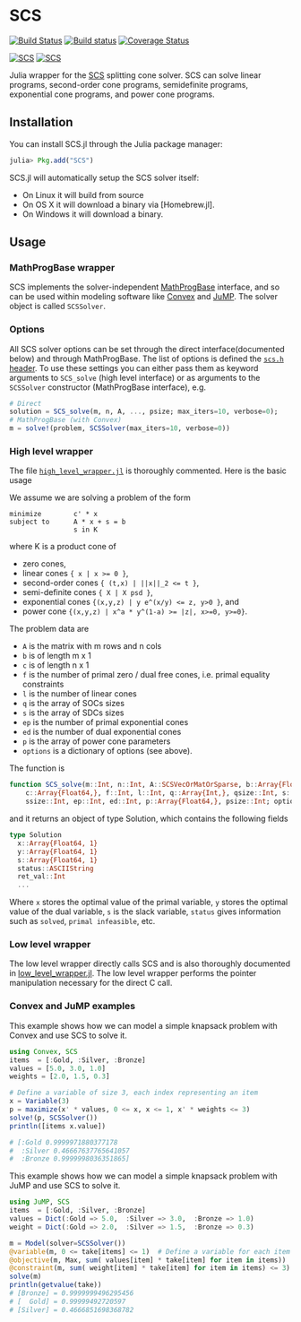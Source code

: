 # SCS

[![Build Status](https://travis-ci.org/JuliaOpt/SCS.jl.svg?branch=master)](https://travis-ci.org/JuliaOpt/SCS.jl)
[![Build status](https://ci.appveyor.com/api/projects/status/yb4yfg4oryw7yten/branch/master?svg=true)](https://ci.appveyor.com/project/mlubin/scs-jl/branch/master)
[![Coverage Status](https://coveralls.io/repos/JuliaOpt/SCS.jl/badge.svg?branch=master)](https://coveralls.io/r/JuliaOpt/SCS.jl?branch=master)

[![SCS](http://pkg.julialang.org/badges/SCS_0.5.svg)](http://pkg.julialang.org/?pkg=SCS&ver=0.5)
[![SCS](http://pkg.julialang.org/badges/SCS_0.6.svg)](http://pkg.julialang.org/?pkg=SCS&ver=0.6)


Julia wrapper for the [SCS](https://github.com/cvxgrp/scs) splitting cone
solver. SCS can solve linear programs, second-order cone programs, semidefinite
programs, exponential cone programs, and power cone programs.

## Installation

You can install SCS.jl through the Julia package manager:
```julia
julia> Pkg.add("SCS")
```

SCS.jl will automatically setup the SCS solver itself:
 - On Linux it will build from source
 - On OS X it will download a binary via [Homebrew.jl].
 - On Windows it will download a binary.

## Usage

### MathProgBase wrapper
SCS implements the solver-independent [MathProgBase](https://github.com/JuliaOpt/MathProgBase.jl) interface, and so can be used within modeling software like [Convex](https://github.com/JuliaOpt/Convex.jl) and [JuMP](https://github.com/JuliaOpt/JuMP.jl). The solver object is called `SCSSolver`.

### Options
All SCS solver options can be set through the direct interface(documented below) and through MathProgBase.
The list of options is defined the [`scs.h` header](https://github.com/cvxgrp/scs/blob/58e9af926fabc6674a9f488d4e9761a4f0fc451c/include/scs.h#L43).
To use these settings you can either pass them as keyword arguments to `SCS_solve` (high level interface) or as arguments to the `SCSSolver` constructor (MathProgBase interface), e.g.
```julia
# Direct
solution = SCS_solve(m, n, A, ..., psize; max_iters=10, verbose=0);
# MathProgBase (with Convex)
m = solve!(problem, SCSSolver(max_iters=10, verbose=0))
```

### High level wrapper

The file [`high_level_wrapper.jl`](https://github.com/JuliaOpt/SCS.jl/blob/master/src/high_level_wrapper.jl) is thoroughly commented. Here is the basic usage

We assume we are solving a problem of the form
```
minimize        c' * x
subject to      A * x + s = b
                s in K
```
where K is a product cone of

- zero cones,
- linear cones `{ x | x >= 0 }`,
- second-order cones `{ (t,x) | ||x||_2 <= t }`,
- semi-definite cones `{ X | X psd }`,
- exponential cones `{(x,y,z) | y e^(x/y) <= z, y>0 }`, and
- power cone `{(x,y,z) | x^a * y^(1-a) >= |z|, x>=0, y>=0}`.

The problem data are

- `A` is the matrix with m rows and n cols
- `b` is of length m x 1
- `c` is of length n x 1
- `f` is the number of primal zero / dual free cones, i.e. primal equality constraints
- `l` is the number of linear cones
- `q` is the array of SOCs sizes
- `s` is the array of SDCs sizes
- `ep` is the number of primal exponential cones
- `ed` is the number of dual exponential cones
- `p` is the array of power cone parameters
- `options` is a dictionary of options (see above).

The function is

```julia
function SCS_solve(m::Int, n::Int, A::SCSVecOrMatOrSparse, b::Array{Float64,},
    c::Array{Float64,}, f::Int, l::Int, q::Array{Int,}, qsize::Int, s::Array{Int,},
    ssize::Int, ep::Int, ed::Int, p::Array{Float64,}, psize::Int; options...)
```

and it returns an object of type Solution, which contains the following fields

```julia
type Solution
  x::Array{Float64, 1}
  y::Array{Float64, 1}
  s::Array{Float64, 1}
  status::ASCIIString
  ret_val::Int
  ...
```

Where `x` stores the optimal value of the primal variable, `y` stores the optimal value of the dual variable, `s` is the slack variable, `status` gives information such as `solved`, `primal infeasible`, etc.

### Low level wrapper

The low level wrapper directly calls SCS and is also thoroughly documented in [low_level_wrapper.jl](https://github.com/JuliaOpt/SCS.jl/blob/master/src/low_level_wrapper.jl). The low level wrapper performs the pointer manipulation necessary for the direct C call.

### Convex and JuMP examples
This example shows how we can model a simple knapsack problem with Convex and use SCS to solve it.
```julia
using Convex, SCS
items  = [:Gold, :Silver, :Bronze]
values = [5.0, 3.0, 1.0]
weights = [2.0, 1.5, 0.3]

# Define a variable of size 3, each index representing an item
x = Variable(3)
p = maximize(x' * values, 0 <= x, x <= 1, x' * weights <= 3)
solve!(p, SCSSolver())
println([items x.value])

# [:Gold 0.9999971880377178
#  :Silver 0.46667637765641057
#  :Bronze 0.9999998036351865]
```

This example shows how we can model a simple knapsack problem with JuMP and use SCS to solve it.
```julia
using JuMP, SCS
items  = [:Gold, :Silver, :Bronze]
values = Dict(:Gold => 5.0,  :Silver => 3.0,  :Bronze => 1.0)
weight = Dict(:Gold => 2.0,  :Silver => 1.5,  :Bronze => 0.3)

m = Model(solver=SCSSolver())
@variable(m, 0 <= take[items] <= 1)  # Define a variable for each item
@objective(m, Max, sum( values[item] * take[item] for item in items))
@constraint(m, sum( weight[item] * take[item] for item in items) <= 3)
solve(m)
println(getvalue(take))
# [Bronze] = 0.9999999496295456
# [  Gold] = 0.99999492720597
# [Silver] = 0.4666851698368782
```

